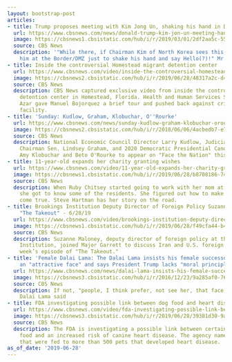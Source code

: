 ```yaml
---
layout: bootstrap-post
articles:
- title: Trump proposes meeting with Kim Jong Un, shaking his hand in DMZ
  url: https://www.cbsnews.com/news/donald-trump-kim-jon-un-meeting-handshake-tweet-today-2019-06-28/
  image: https://cbsnews1.cbsistatic.com/hub/i/r/2019/03/01/2df2aa5c-553a-465d-9b0a-c02a6023cb47/thumbnail/1200x630/dc8daeb83ac5b61c18574a1bffb2a70e/cbsn-fusion-trump-and-kim-jong-un-fail-to-reach-a-deal-thumbnail-1794177-640x360.jpg
  source: CBS News
  description: '"While there, if Chairman Kim of North Korea sees this, I would meet
    him at the Border/DMZ just to shake his hand and say Hello(?)!" Mr. Trump tweeted'
- title: Inside the controversial Homestead migrant detention center
  url: https://www.cbsnews.com/video/inside-the-controversial-homestead-migrant-detention-center/
  image: https://cbsnews2.cbsistatic.com/hub/i/r/2019/06/28/48317a2c-d4bf-4601-946f-2587cc156689/thumbnail/1200x630/3e4fd619fd3fdabd206e7ab818f8a43c/0628-en-immigration-bojorquez1-1882611-640x360.jpg
  source: CBS News
  description: CBS News captured exclusive video from inside the controversial migrant
    detention center in Homestead, Florida. Health and Human Services Secretary Alex
    Azar gave Manuel Bojorquez a brief tour and pushed back against criticism of the
    facility.
- title: 'Sunday: Kudlow, Graham, Klobuchar, O''Rourke'
  url: https://www.cbsnews.com/news/sunday-kudlow-graham-klobuchar-orourke/
  image: https://cbsnews2.cbsistatic.com/hub/i/r/2018/06/06/4acbedb7-e70b-4781-8c00-b461cca6e7a7/thumbnail/1200x630/70ea2712b1bd8f106d37d72200804bb0/ap-18157637568841.jpg
  source: CBS News
  description: National Economic Council Director Larry Kudlow, Judiciary Committee
    Chairman Sen. Lindsey Graham, and 2020 Democratic Presidential Candidates Sen.
    Amy Klobuchar and Beto O'Rourke to appear on "Face the Nation" this Sunday
- title: 11-year-old expands her charity granting wishes
  url: https://www.cbsnews.com/video/11-year-old-expands-her-charity-granting-wishes/
  image: https://cbsnews1.cbsistatic.com/hub/i/r/2019/06/28/b8708186-74d4-4445-be9e-e279e575c15c/thumbnail/1200x630/1c79ce27665b7a36fc4b30751b61a22b/0628-en-nursinghome-hartman-otr-1882599-640x360.jpg
  source: CBS News
  description: When Ruby Chitsey started going to work with her mom at a nursing home,
    she got to know some of the residents. She figured out how to make their wishes
    come true. Steve Hartman has her story on the road.
- title: Brookings Institution Deputy Director of Foreign Policy Suzanne Maloney on
    "The Takeout" - 6/28/19
  url: https://www.cbsnews.com/video/brookings-institution-deputy-director-of-foreign-policy-suzanne-maloney-on-the-takeout-62819/
  image: https://cbsnews1.cbsistatic.com/hub/i/r/2019/06/28/f49cfa44-b448-4e64-ba75-0d700a65ae1b/thumbnail/1200x630/2afca164281340f2e8bf17a1da83d503/0628-takeout-full-1882586-640x360.jpg
  source: CBS News
  description: Suzanne Maloney, deputy director of foreign policy at the Brookings
    Institution, joined Major Garrett to discuss Iran and U.S. foreign policy on this
    week’s episode of "The Takeout."
- title: 'Female Dalai Lama: The Dalai Lama insists his female successor should have
    an "attractive face" and says President Trump lacks "moral principle"'
  url: https://www.cbsnews.com/news/dalai-lama-insists-his-female-successor-should-have-an-attractive-face/
  image: https://cbsnews3.cbsistatic.com/hub/i/r/2016/12/23/9a285af0-7688-4d1a-a161-34207c3deef8/thumbnail/1200x630/c1d7600b0aac4de6f00c4135f741a6b1/dalai-lama-interview-620.jpg
  source: CBS News
  description: If not, "people, I think prefer, not see her, that face," the 14th
    Dalai Lama said
- title: FDA investigating possible link between dog food and heart disease
  url: https://www.cbsnews.com/video/fda-investigating-possible-link-between-dog-food-and-heart-disease/
  image: https://cbsnews3.cbsistatic.com/hub/i/r/2019/06/28/39381d30-9abe-4887-8a68-a8ca1753a583/thumbnail/1200x630/1c1ba381df474f5c1298684ebad32e4c/dogfood-1882592-640x360.jpg
  source: CBS News
  description: The FDA is investigating a possible link between certain types of dog
    food and an increased risk of canine heart disease. The agency named 16 brands
    that were fed to more than 500 pets that developed heart disease.
as_of_date: '2019-06-28'
---
```


